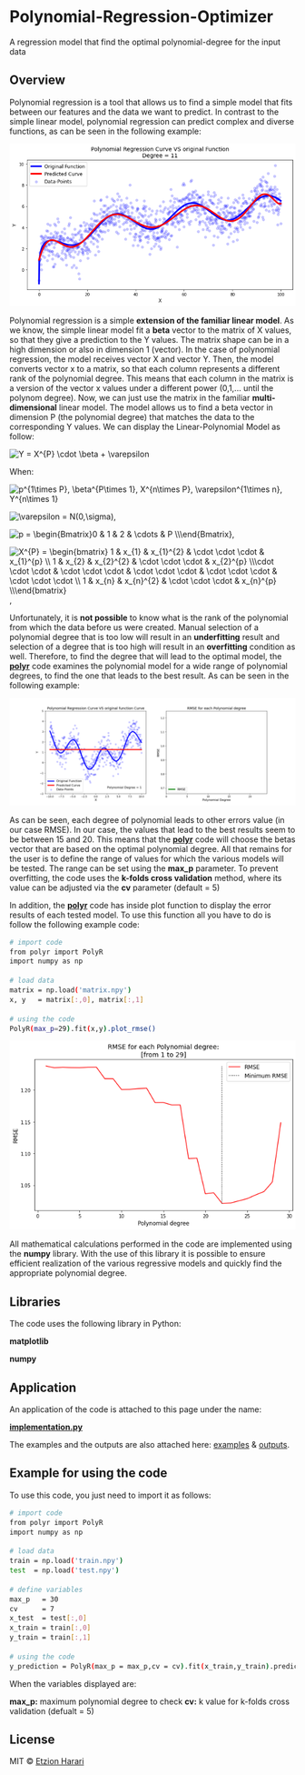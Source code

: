 # Polynomial-Regression-Optimizer
A regression model that find the optimal polynomial-degree for the input data

## Overview
Polynomial regression is a tool that allows us to find a simple model that fits between our features and the data we want to predict. In contrast to the simple linear model, polynomial regression can predict complex and diverse functions, as can be seen in the following example:

![fit](https://github.com/EtzionR/Polynomial-Regression-Optimizer/blob/main/pictures/fitting.png)

Polynomial regression is a simple **extension of the familiar linear model**. As we know, the simple linear model fit a **beta** vector to the matrix of X values, so that they give a prediction to the Y values. The matrix shape can be in a high dimension or also in dimension 1 (vector). In the case of polynomial regression, the model receives vector X and vector Y. Then, the model converts vector x to a matrix, so that each column represents a different rank of the polynomial degree. This means that each column in the matrix is a version of the vector x values under a different power (0,1,... until the polynom degree). Now, we can just use the matrix in the familiar **multi-dimensional** linear model. The model allows us to find a beta vector in dimension P (the polynomial degree) that matches the data to the corresponding Y values.
We can display the Linear-Polynomial Model as follow:

<img src="https://latex.codecogs.com/svg.image?Y&space;=&space;\beta&space;\cdot&space;X^{P}&space;&plus;&space;\varepsilon" title="Y =   X^{P} \cdot \beta + \varepsilon" />

When:

<img src="https://latex.codecogs.com/svg.image?p^{1\times&space;P},&space;\beta^{P\times&space;1},&space;x^{n\times&space;1},&space;(X^{P})^{n\times&space;P},&space;\varepsilon^{1\times&space;n},&space;Y^{n\times&space;1}&space;&space;" title="p^{1\times P}, \beta^{P\times 1}, X^{n\times P}, \varepsilon^{1\times n}, Y^{n\times 1} " />

<img src="https://latex.codecogs.com/svg.image?\varepsilon&space;=&space;N(0,\sigma)" title="\varepsilon = N(0,\sigma)" />,

<img src="https://latex.codecogs.com/svg.image?p&space;=&space;\begin{Bmatrix}0&space;&&space;1&space;&&space;2&space;&&space;\cdots&space;&space;&&space;P&space;\\\end{Bmatrix}" title="p = \begin{Bmatrix}0 & 1 & 2 & \cdots & P \\\end{Bmatrix}" />, 

<img src="https://latex.codecogs.com/svg.image?X^{P}&space;=&space;\begin{bmatrix}&space;1&space;&&space;&space;x_{1}&space;&&space;&space;x_{1}^{2}&space;&&space;\cdot&space;\cdot&space;\cdot&space;&space;&space;&&space;x_{1}^{p}&space;\\&space;1&space;&&space;&space;x_{2}&space;&&space;&space;x_{2}^{2}&space;&&space;\cdot&space;\cdot&space;\cdot&space;&space;&space;&&space;x_{2}^{p}&space;\\\cdot&space;\cdot&space;\cdot&space;&&space;\cdot&space;\cdot&space;\cdot&space;&&space;\cdot&space;\cdot&space;\cdot&space;&&space;\cdot&space;\cdot&space;\cdot&space;&&space;\cdot&space;\cdot&space;\cdot&space;\\&space;1&space;&&space;&space;x_{n}&space;&&space;&space;x_{n}^{2}&space;&&space;\cdot&space;\cdot&space;\cdot&space;&space;&space;&&space;x_{n}^{p}&space;\\\end{bmatrix}" title="X^{P} = \begin{bmatrix} 1 & x_{1} & x_{1}^{2} & \cdot \cdot \cdot & x_{1}^{p} \\ 1 & x_{2} & x_{2}^{2} & \cdot \cdot \cdot & x_{2}^{p} \\\cdot \cdot \cdot & \cdot \cdot \cdot & \cdot \cdot \cdot & \cdot \cdot \cdot & \cdot \cdot \cdot \\ 1 & x_{n} & x_{n}^{2} & \cdot \cdot \cdot & x_{n}^{p} \\\end{bmatrix}" />,

Unfortunately, it is **not possible** to know what is the rank of the polynomial from which the data before us were created. Manual selection of a polynomial degree that is too low will result in an **underfitting** result and selection of a degree that is too high will result in an **overfitting** condition as well. Therefore, to find the degree that will lead to the optimal model, the [**polyr**](https://github.com/EtzionR/Polynomial-Regression-Optimizer/blob/main/polyr.py) code examines the polynomial model for a wide range of polynomial degrees, to find the one that leads to the best result. As can be seen in the following example:

![opt](https://github.com/EtzionR/Polynomial-Regression-Optimizer/blob/main/pictures/curve.gif)

As can be seen, each degree of polynomial leads to other errors value (in our case RMSE). In our case, the values that lead to the best results seem to be between 15 and 20. This means that the [**polyr**](https://github.com/EtzionR/Polynomial-Regression-Optimizer/blob/main/polyr.py) code will choose the betas vector that are based on the optimal polynomial degree. All that remains for the user is to define the range of values for which the various models will be tested. The range can be set using the **max_p** parameter. To prevent overfitting, the code uses the **k-folds cross validation** method, where its value can be adjusted via the **cv** parameter (default = 5)

In addition, the [**polyr**](https://github.com/EtzionR/Polynomial-Regression-Optimizer/blob/main/polyr.py) code has inside plot function to display the error results of each tested model. To use this function all you have to do is follow the following example code:

``` sh
# import code
from polyr import PolyR
import numpy as np

# load data
matrix = np.load('matrix.npy')
x, y   = matrix[:,0], matrix[:,1]

# using the code
PolyR(max_p=29).fit(x,y).plot_rmse()
```
![plot](https://github.com/EtzionR/Polynomial-Regression-Optimizer/blob/main/pictures/rmse.png)

All mathematical calculations performed in the code are implemented using the **numpy** library. With the use of this library it is possible to ensure efficient realization of the various regressive models and quickly find the appropriate polynomial degree.

## Libraries
The code uses the following library in Python:

**matplotlib**

**numpy**

## Application
An application of the code is attached to this page under the name: 

[**implementation.py**](https://github.com/EtzionR/Polynomial-Regression-Optimizer/blob/main/implementation.py)

The examples and the outputs are also attached here: [examples](https://github.com/EtzionR/Polynomial-Regression-Optimizer/tree/main/examples) & [outputs](https://github.com/EtzionR/Polynomial-Regression-Optimizer/tree/main/pictures).


## Example for using the code
To use this code, you just need to import it as follows:
``` sh
# import code
from polyr import PolyR
import numpy as np

# load data
train = np.load('train.npy')
test  = np.load('test.npy')

# define variables
max_p   = 30
cv      = 7
x_test  = test[:,0]
x_train = train[:,0]
y_train = train[:,1]

# using the code
y_prediction = PolyR(max_p = max_p,cv = cv).fit(x_train,y_train).predict(x_test)
```

When the variables displayed are:

**max_p:** maximum polynomial degree to check
**cv:** k value for k-folds cross validation (defualt = 5)

## License
MIT © [Etzion Harari](https://github.com/EtzionR)
